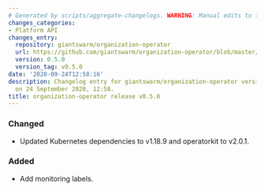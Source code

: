 ```yaml
---
# Generated by scripts/aggregate-changelogs. WARNING: Manual edits to this files will be overwritten.
changes_categories:
- Platform API
changes_entry:
  repository: giantswarm/organization-operator
  url: https://github.com/giantswarm/organization-operator/blob/master/CHANGELOG.md#050---2020-09-24
  version: 0.5.0
  version_tag: v0.5.0
date: '2020-09-24T12:58:16'
description: Changelog entry for giantswarm/organization-operator version 0.5.0, published
  on 24 September 2020, 12:58.
title: organization-operator release v0.5.0
---
```


### Changed
- Updated Kubernetes dependencies to v1.18.9 and operatorkit to v2.0.1.
### Added
- Add monitoring labels.
